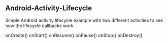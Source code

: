 ## Android-Activity-Lifecycle


Simple Android activity lifecycle example with two different activities to see how the lifecycle callbacks work.

onCreate()
onStart()
onResume()
onPause()
onStop()
onDestroy()

